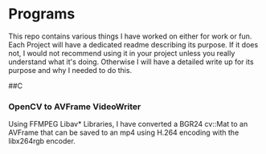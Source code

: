 # Programs
This repo contains various things I have worked on either for work or fun. Each Project will have a dedicated readme describing its purpose. If it does not, I would not recommend using it in your project unless you really understand what it's doing. Otherwise I will have a detailed write up for its purpose and why I needed to do this.


##C
### OpenCV to AVFrame VideoWriter
Using FFMPEG Libav\* Libraries, I have converted a BGR24 cv::Mat to an AVFrame that can be saved to an mp4 using H.264 encoding with the libx264rgb encoder. 
